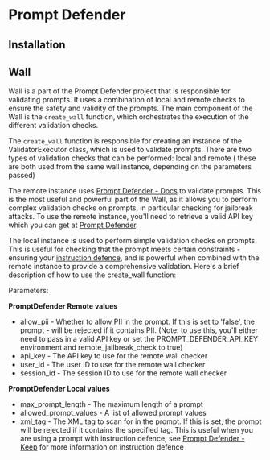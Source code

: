 # Prompt Defender

## Installation

## Wall

Wall is a part of the Prompt Defender project that is responsible for validating prompts. It uses a combination of
local and remote checks to ensure the safety and validity of the prompts. The main component of the Wall is
the `create_wall` function, which orchestrates the execution of the different validation checks.

The `create_wall` function is responsible for creating an instance of the ValidatorExecutor class,
which is used to validate prompts. There are two types of validation checks that can be performed: local and remote (
these are both used from the same wall instance, depending on the parameters passed)

The remote instance uses [Prompt Defender - Docs](https://promptshield.readme.io/docs) to validate prompts. This is the most
useful and powerful part of the Wall, as it allows you to perform complex validation checks on prompts, in particular
checking for jailbreak attacks. To use the remote instance, you'll need to retrieve a valid API key which you
can get at [Prompt Defender](https://defender.safetorun.com/).

The local instance is used to perform simple validation checks on prompts. This is useful for checking that the prompt
meets certain constraints - ensuring your [instruction defence](https://promptshield.readme.io/docs/building-your-keep), 
and is powerful when combined with the remote instance to provide a comprehensive validation. Here's a brief description 
of how to use the create_wall function:

Parameters:

**PromptDefender Remote values**

* allow_pii - Whether to allow PII in the prompt. If this is set to 'false', the prompt - will be rejected if it
  contains PII. (Note: to use this, you'll either need to pass in a valid API key or set the PROMPT_DEFENDER_API_KEY
  environment and remote_jailbreak_check to true)
* api_key - The API key to use for the remote wall checker
* user_id - The user ID to use for the remote wall checker
* session_id - The session ID to use for the remote wall checker

**PromptDefender Local values**

* max_prompt_length - The maximum length of a prompt
* allowed_prompt_values - A list of allowed prompt values
* xml_tag - The XML tag to scan for in the prompt. If this is set, the prompt will be rejected if it contains
  the specified tag. This is useful when you are using a prompt with instruction defence,
  see [Prompt Defender - Keep](https://promptshield.readme.io/docs/building-your-keep) for more information on
  instruction defence